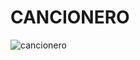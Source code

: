 # CANCIONERO



![cancionero](https://github.com/user-attachments/assets/4ce7ff5f-c180-45ef-86ca-4b3ded845c48)
